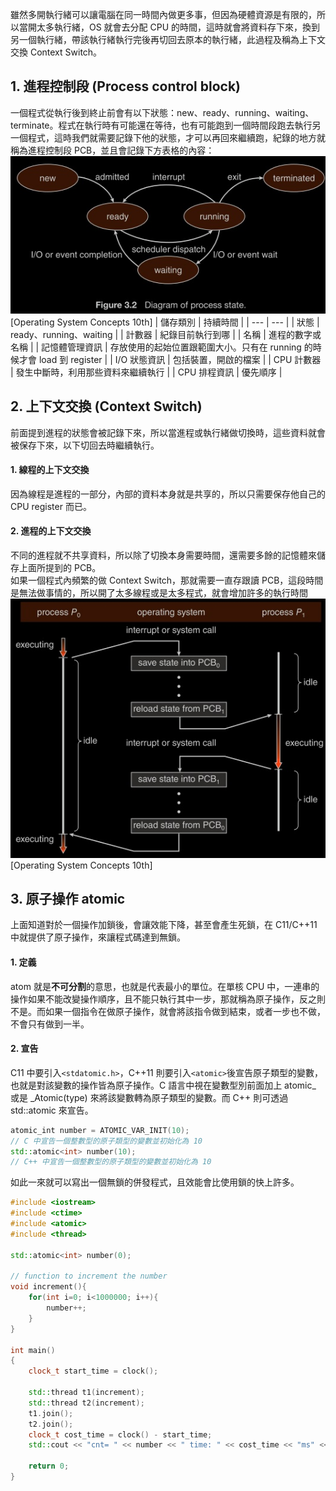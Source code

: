 雖然多開執行緒可以讓電腦在同一時間內做更多事，但因為硬體資源是有限的，所以當開太多執行緒，OS 就會去分配 CPU 的時間，這時就會將資料存下來，換到另一個執行緒，帶該執行緒執行完後再切回去原本的執行緒，此過程及稱為上下文交換 Context Switch。
## 1. 進程控制段 (Process control block)
一個程式從執行後到終止前會有以下狀態：new、ready、running、waiting、terminate。程式在執行時有可能還在等待，也有可能跑到一個時間段跑去執行另一個程式，這時我們就需要記錄下他的狀態，才可以再回來繼續跑，紀錄的地方就稱為進程控制段 PCB，並且會記錄下方表格的內容：
![img](https://github.com/JrPhy/Multiple_Thread/blob/main/img/process_status.jpg)\
[Operating System Concepts 10th]
| 儲存類別 | 持續時間 |
| --- | --- |
| 狀態 | ready、running、waiting |
| 計數器 | 紀錄目前執行到哪 |
| 名稱 | 進程的數字或名稱 |
| 記憶體管理資訊 | 存放使用的起始位置跟範圍大小。只有在 running 的時候才會 load 到 register |
| I/O 狀態資訊 | 包括裝置，開啟的檔案 |
| CPU 計數器 | 發生中斷時，利用那些資料來繼續執行 |
| CPU 排程資訊 | 優先順序 |

## 2. 上下文交換 (Context Switch)
前面提到進程的狀態會被記錄下來，所以當進程或執行緒做切換時，這些資料就會被保存下來，以下切回去時繼續執行。
#### 1. 線程的上下文交換
因為線程是進程的一部分，內部的資料本身就是共享的，所以只需要保存他自己的 CPU register 而已。
#### 2. 進程的上下文交換
不同的進程就不共享資料，所以除了切換本身需要時間，還需要多餘的記憶體來儲存上面所提到的 PCB。\
如果一個程式內頻繁的做 Context Switch，那就需要一直存跟讀 PCB，這段時間是無法做事情的，所以開了太多線程或是太多程式，就會增加許多的執行時間\
![img](https://github.com/JrPhy/Multiple_Thread/blob/main/img/context_switch.jpg)\
[Operating System Concepts 10th]

## 3. 原子操作 atomic
上面知道對於一個操作加鎖後，會讓效能下降，甚至會產生死鎖，在 C11/C++11 中就提供了原子操作，來讓程式碼達到無鎖。
#### 1. 定義
atom 就是**不可分割**的意思，也就是代表最小的單位。在單核 CPU 中，一連串的操作如果不能改變操作順序，且不能只執行其中一步，那就稱為原子操作，反之則不是。而如果一個指令在做原子操作，就會將該指令做到結束，或者一步也不做，不會只有做到一半。
#### 2. 宣告
C11 中要引入```<stdatomic.h>```，C++11 則要引入```<atomic>```後宣告原子類型的變數，也就是對該變數的操作皆為原子操作。C 語言中視在變數型別前面加上 atomic_ 或是 _Atomic(type) 來將該變數轉為原子類型的變數。而 C++ 則可透過 std::atomic<type> 來宣告。
```cpp
atomic_int number = ATOMIC_VAR_INIT(10);
// C 中宣告一個整數型的原子類型的變數並初始化為 10
std::atomic<int> number(10);
// C++ 中宣告一個整數型的原子類型的變數並初始化為 10
```
如此一來就可以寫出一個無鎖的併發程式，且效能會比使用鎖的快上許多。
```cpp
#include <iostream>
#include <ctime>
#include <atomic>
#include <thread>

std::atomic<int> number(0); 

// function to increment the number 
void increment(){ 
    for(int i=0; i<1000000; i++){
        number++;
    }
} 

int main()
{
    clock_t start_time = clock();

    std::thread t1(increment);
    std::thread t2(increment);
    t1.join();
    t2.join();
    clock_t cost_time = clock() - start_time;
    std::cout << "cnt= " << number << " time: " << cost_time << "ms" << std::endl;

    return 0;
}
```
